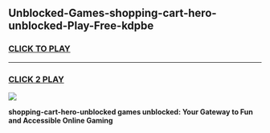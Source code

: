
## Unblocked-Games-shopping-cart-hero-unblocked-Play-Free-kdpbe
<h3>
<a href="https://premium76.site?title=shopping-cart-hero-unblocked&ref=19M">CLICK TO PLAY</a></h3>
<hr>

<h3>
<a href="https://premium76.site?title=shopping-cart-hero-unblocked&ref=19M">CLICK 2 PLAY</a>
  
</h3>

<a href="https://premium76.site?title=shopping-cart-hero-unblocked&ref=19M"><img src="https://clearcache.store/games.png"></a>


**shopping-cart-hero-unblocked games unblocked: Your Gateway to Fun and Accessible Online Gaming**
